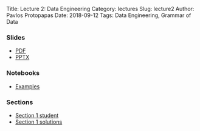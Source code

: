 Title: Lecture 2: Data Engineering
Category: lectures
Slug: lecture2
Author: Pavlos Protopapas
Date: 2018-09-12
Tags: Data Engineering, Grammar of Data


### Slides

- [PDF]({attach}presentation/lecture2.pdf)
- [PPTX]({attach}presentation/lecture2.pptx)


### Notebooks

- [Examples]({filename}notes/grammarofdata.ipynb)


### Sections 

- [Section 1 student]({filename}../../sections/section1/notebook/section_1_solutions.ipynb) 
- [Section 1 solutions]({filename}../../sections/section1/notebook/section_1_solutions.ipynb) 
